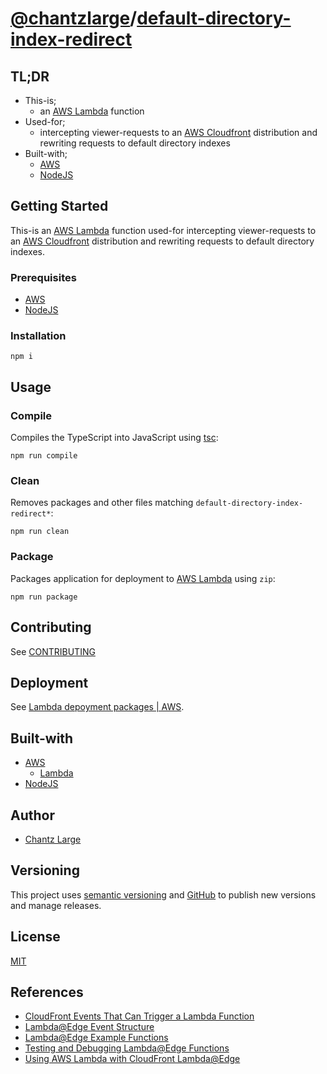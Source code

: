 [//]: # (https://gist.github.com/0xlarge/0241e2a11a4cc49b628332b3520c08af)

# [@chantzlarge](https://github.com/chantzlarge/default-directory-index-redirect/)/[default-directory-index-redirect](https://github.com/chantzlarge/default-directory-index-redirect/)

## TL;DR

- This-is;
  - an [AWS Lambda](https://aws.amazon.com/lambda/) function
- Used-for;
  - intercepting viewer-requests to an [AWS Cloudfront](https://aws.amazon.com/cloudfront/) distribution and rewriting requests to default directory indexes
- Built-with;
  - [AWS](https://aws.amazon.com/)
  - [NodeJS](https://nodejs.org/)

## Getting Started

This-is an [AWS Lambda](https://aws.amazon.com/lambda/) function used-for intercepting viewer-requests to an [AWS Cloudfront](https://aws.amazon.com/cloudfront/) distribution and rewriting requests to default directory indexes.

### Prerequisites

- [AWS](https://aws.amazon.com/)
- [NodeJS](https://nodejs.org/)

### Installation

```shell
npm i
```

## Usage

### Compile

Compiles the TypeScript into JavaScript using [tsc](https://www.npmjs.com/package/typescript):

```shell
npm run compile
```

### Clean

Removes packages and other files matching `default-directory-index-redirect*`:

```shell
npm run clean
```

### Package

Packages application for deployment to [AWS Lambda](https://aws.amazon.com/lambda/) using `zip`:

```shell
npm run package
```

## Contributing

See [CONTRIBUTING](./CONTRIBUTING.md)

## Deployment

See [Lambda depoyment packages | AWS](https://docs.aws.amazon.com/lambda/latest/dg/gettingstarted-package.html).

## Built-with

- [AWS](https://docs.aws.amazon.com/index.html)
  - [Lambda](https://docs.aws.amazon.com/lambda)
- [NodeJS](https://nodejs.org/en/docs/)

## Author

- [Chantz Large](https://chantzlarge.com)

## Versioning

This project uses [semantic versioning](https://semver.org) and [GitHub](https://docs.github.com/en/repositories/releasing-projects-on-github/managing-releases-in-a-repository) to publish new versions and manage releases.

## License

[MIT](./LICENSE)

## References

- [CloudFront Events That Can Trigger a Lambda Function](https://docs.aws.amazon.com/AmazonCloudFront/latest/DeveloperGuide/lambda-cloudfront-trigger-events.html)
- [Lambda@Edge Event Structure](https://docs.aws.amazon.com/AmazonCloudFront/latest/DeveloperGuide/lambda-event-structure.html)
- [Lambda@Edge Example Functions](https://docs.aws.amazon.com/AmazonCloudFront/latest/DeveloperGuide/lambda-examples.html)
- [Testing and Debugging Lambda@Edge Functions](https://docs.aws.amazon.com/AmazonCloudFront/latest/DeveloperGuide/lambda-edge-testing-debugging.html)
- [Using AWS Lambda with CloudFront Lambda@Edge](https://docs.aws.amazon.com/lambda/latest/dg/lambda-edge.html)
